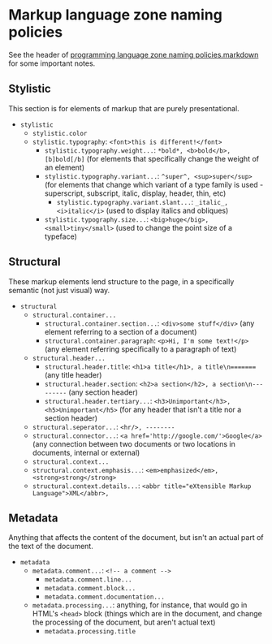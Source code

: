 Markup language zone naming policies
====================================
See the header of [programming language zone naming policies.markdown](./Programming%20language%20zones.markdown)
for some important notes.

Stylistic
---------
This section is for elements of markup that are purely presentational.

- `stylistic`
  - `stylistic.color`
  - `stylistic.typography`: `<font>this is different!</font>`
    - `stylistic.typography.weight...`: `*bold*, <b>bold</b>, [b]bold[/b]` (for elements that specifically change the weight of an element)
    - `stylistic.typography.variant...`: `^super^, <sup>super</sup>` (for elements that change which variant of a type family is used - superscript, subscript, italic, display, header, thin, etc)
      - `stylistic.typography.variant.slant...`: `_italic_, <i>italic</i>` (used to display italics and obliques)
    - `stylistic.typography.size...`: `<big>huge</big>, <small>tiny</small>` (used to change the point size of a typeface)

Structural
----------
These markup elements lend structure to the page, in a specifically semantic
(not just visual) way.

- `structural`
  - `structural.container...`
    - `structural.container.section...`: `<div>some stuff</div>` (any element referring to a section of a document)
    - `structural.container.paragraph`: `<p>Hi, I'm some text!</p>` (any element referring specifically to a paragraph of text)
  - `structural.header...`
    - `structural.header.title`: `<h1>a title</h1>, a title\n=======` (any title header)
    - `structural.header.section`: `<h2>a section</h2>, a section\n---------` (any section header)
    - `structural.header.tertiary...`: `<h3>Unimportant</h3>, <h5>Unimportant</h5>` (for any header that isn't a title nor a section header)
  - `structural.seperator...`: `<hr/>, --------`
  - `structural.connector...`: `<a href='http://google.com/'>Google</a>` (any connection between two documents or two locations in documents, internal or external)
  - `structural.context...`
   - `structural.context.emphasis...`: `<em>emphasized</em>, <strong>strong</strong>`
   - `structural.context.details...`: `<abbr title="eXtensible Markup Language">XML</abbr>, `

Metadata
--------
Anything that affects the content of the document, but isn't an actual part of
the text of the document.

- `metadata`
  - `metadata.comment...`: `<!-- a comment -->`
    - `metadata.comment.line...`
    - `metadata.comment.block...`
    - `metadata.comment.documentation...`
  - `metadata.processing...`: anything, for instance, that would go in HTML's `<head>` block (things which are in the document, and change the processing of the document, but aren't actual text)
    - `metadata.processing.title`
